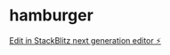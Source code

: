 # hamburger

[Edit in StackBlitz next generation editor ⚡️](https://stackblitz.com/~/github.com/Paddedgoddess/hamburger)